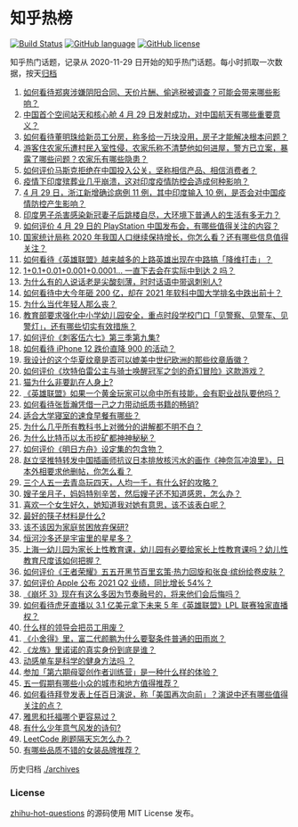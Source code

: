 # 知乎热榜
[![Build Status](https://github.com/ToWeLong/zhihu-hot-questions/workflows/CI/badge.svg)](https://github.com/ToWeLong/zhihu-hot-questions/actions)
[![GitHub language](https://img.shields.io/badge/language-golang-orange.svg)](https://golang.org/)
[![GitHub license](https://img.shields.io/github/license/ToWeLong/zhihu-hot-questions)](https://github.com/ToWeLong/zhihu-hot-questions/blob/main/LICENSE)

知乎热门话题，记录从 2020-11-29 日开始的知乎热门话题。每小时抓取一次数据，按天[归档](./archives)

<!-- BEGIN -->

1. [如何看待郑爽涉嫌阴阳合同、天价片酬、偷逃税被调查？可能会带来哪些影响？](https://www.zhihu.com/question/457029348)
1. [中国首个空间站天和核心舱 4 月 29 日发射成功，对中国航天有哪些重要意义？](https://www.zhihu.com/question/457042825)
1. [如何看待董明珠给新员工分房，称多给一万块没用，房子才能解决根本问题？](https://www.zhihu.com/question/456846832)
1. [游客住农家乐遭村民入室性侵，农家乐称不清楚他如何进屋，警方已立案，暴露了哪些问题？农家乐有哪些隐患？](https://www.zhihu.com/question/456979537)
1. [如何评价马斯克拒绝在中国投入公关，坚称相信产品、相信消费者？](https://www.zhihu.com/question/457012576)
1. [疫情下印度殡葬业几乎崩溃，这对印度疫情防控会造成何种影响？](https://www.zhihu.com/question/456842008)
1. [4 月 29 日，浙江新增确诊病例 11 例，其中印度输入 10 例，是否会对中国疫情防控产生影响？](https://www.zhihu.com/question/457100652)
1. [印度男子杀害感染新冠妻子后跳楼自尽，大环境下普通人的生活有多无力？](https://www.zhihu.com/question/456933930)
1. [如何评价 4 月 29 日的 PlayStation 中国发布会，有哪些值得关注的内容？](https://www.zhihu.com/question/456103601)
1. [国家统计局称 2020 年我国人口继续保持增长，你怎么看？还有哪些信息值得关注？](https://www.zhihu.com/question/457140816)
1. [如何看待《英雄联盟》越来越多的上路英雄出现在中路搞「降维打击」？](https://www.zhihu.com/question/456150071)
1. [1+0.1+0.01+0.001+0.0001... 一直下去会在实际中到达 2 吗？](https://www.zhihu.com/question/444218811)
1. [为什么有的人说话老是尖酸刻薄，时时话语中带讽刺别人?](https://www.zhihu.com/question/22462053)
1. [如何看待中大今年砸 200 亿，却在 2021 年软科中国大学排名中跌出前十？](https://www.zhihu.com/question/456601034)
1. [为什么当代年轻人那么丧？](https://www.zhihu.com/question/396819945)
1. [教育部要求强化中小学幼儿园安全，重点时段学校门口「见警察、见警车、见警灯」，还有哪些切实有效措施？](https://www.zhihu.com/question/457099403)
1. [如何评价《刺客伍六七》第三季第九集?](https://www.zhihu.com/question/456973252)
1. [如何看待 iPhone 12 跌价直降 900 的活动？](https://www.zhihu.com/question/455284196)
1. [我设计的这个华夏纹章是否可以媲美中世纪欧洲的那些纹章盾徽？](https://www.zhihu.com/question/456639275)
1. [如何评价《坎特伯雷公主与骑士唤醒冠军之剑的奇幻冒险》这款游戏？](https://www.zhihu.com/question/450893867)
1. [猫为什么非要趴在人身上?](https://www.zhihu.com/question/456102586)
1. [《英雄联盟》如果一个黄金玩家可以命中所有技能，会有职业战队要他吗？](https://www.zhihu.com/question/454200921)
1. [如何看待张哲瀚凭借一己之力带动纸质书籍的畅销?](https://www.zhihu.com/question/456931434)
1. [适合大学寝室的速食早餐有哪些？](https://www.zhihu.com/question/27079269)
1. [为什么几乎所有教科书上对微分的讲解都不明不白？](https://www.zhihu.com/question/438795295)
1. [为什么比特币以太币挖矿都神神秘秘？](https://www.zhihu.com/question/456031920)
1. [如何评价《明日方舟》设定集的包含物？](https://www.zhihu.com/question/456988607)
1. [赵立坚推特转发中国插画师抗议日本排放核污水的画作《神奈氚冲浪里》，日本外相要求他删帖，你怎么看？](https://www.zhihu.com/question/456986557)
1. [三个人五一去青岛玩四天，人均一千，有什么好的攻略？](https://www.zhihu.com/question/455036673)
1. [嫂子坐月子，妈妈特别辛苦，然后嫂子还不知道感恩，怎么办？](https://www.zhihu.com/question/450382376)
1. [喜欢一个女生好久，她知道我对她有意思，该不该表白呢？](https://www.zhihu.com/question/454941295)
1. [最好的筷子材料是什么?](https://www.zhihu.com/question/21549358)
1. [该不该因为家庭贫困放弃保研?](https://www.zhihu.com/question/457074718)
1. [恒河沙多还是宇宙里的星星多？](https://www.zhihu.com/question/456575092)
1. [上海一幼儿园为家长上性教育课，幼儿园有必要给家长上性教育课吗？幼儿性教育尺度该如何把握？](https://www.zhihu.com/question/456932759)
1. [如何评价《王者荣耀》五五开黑节百里玄策·热力回旋和张良·缤纷绘卷皮肤？](https://www.zhihu.com/question/456983545)
1. [如何评价 Apple 公布 2021 Q2 业绩，同比增长 54%？](https://www.zhihu.com/question/457086889)
1. [《崩坏 3》现在有这么多因为节奏融号的，将来他们会后悔吗？](https://www.zhihu.com/question/456600703)
1. [如何看待虎牙直播以 3.1 亿美元拿下未来 5 年《英雄联盟》LPL 联赛独家直播权？](https://www.zhihu.com/question/457004985)
1. [什么样的领导会把员工用废？](https://www.zhihu.com/question/456420261)
1. [《小舍得》里，富二代颜鹏为什么要娶条件普通的田雨岚？](https://www.zhihu.com/question/455511910)
1. [《龙族》里诺诺的真实身份到底是谁？](https://www.zhihu.com/question/40568999)
1. [动感单车是科学的健身方法吗 ？](https://www.zhihu.com/question/20836916)
1. [参加「第六期母婴创作者训练营」是一种什么样的体验？](https://www.zhihu.com/question/457102953)
1. [五一假期有哪些小众的城市和地方值得推荐？](https://www.zhihu.com/question/454880823)
1. [如何看待拜登发表上任百日演说，称「美国再次向前」？演说中还有哪些值得关注的点？](https://www.zhihu.com/question/457103607)
1. [雅思和托福哪个更容易过？](https://www.zhihu.com/question/52882502)
1. [有什么少年意气风发的诗句?](https://www.zhihu.com/question/371894389)
1. [LeetCode 刷题隔天忘怎么办？](https://www.zhihu.com/question/379857231)
1. [有哪些品质不错的女装品牌推荐？](https://www.zhihu.com/question/42502345)

<!-- END -->

历史归档 [./archives](./archives)


### License
[zhihu-hot-questions](https://github.com/towelong/zhihu-hot-questions) 的源码使用 MIT License 发布。